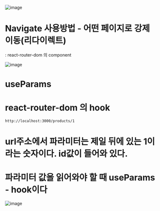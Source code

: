 

![image](https://github.com/sonahyeonn/react/assets/147791395/78f03c31-a641-437e-8d16-26bf4f21e379)

# Navigate 사용방법 - 어떤 페이지로 강제 이동(리다이렉트)
: react-router-dom 의 component

![image](https://github.com/sonahyeonn/react/assets/147791395/944a0196-3388-4a2e-ba85-d37474a42285)


# useParams
# react-router-dom 의 hook

```
http://localhost:3000/products/1
```

# url주소에서 파라미터는 제일 뒤에 있는 1이라는 숫자이다. id값이 들어와 있다.
# 파라미터 값을 읽어와야 할 때 useParams - hook이다

![image](https://github.com/sonahyeonn/react/assets/147791395/1e42731b-acdd-46cf-a9f8-2470b5721d40)
